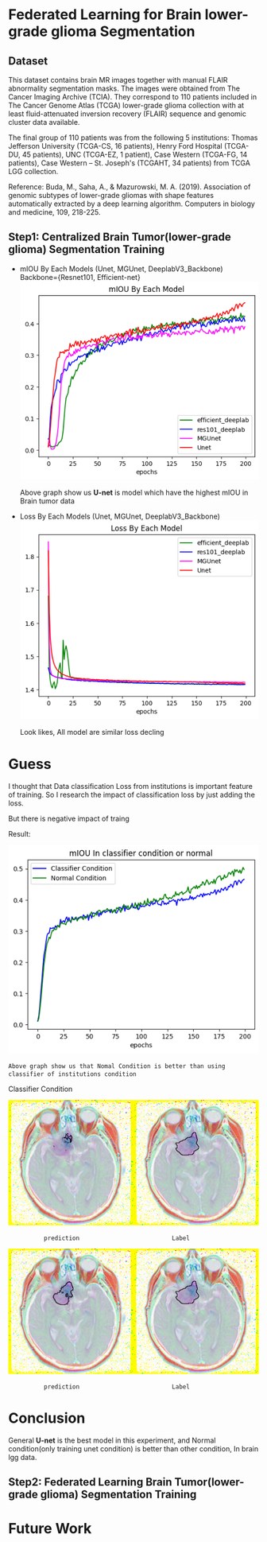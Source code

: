 Federated Learning for Brain lower-grade glioma Segmentation
========

Dataset
--------

This dataset contains brain MR images together with manual FLAIR abnormality segmentation masks.
The images were obtained from The Cancer Imaging Archive (TCIA).
They correspond to 110 patients included in The Cancer Genome Atlas (TCGA) lower-grade glioma collection with at least fluid-attenuated inversion recovery (FLAIR) sequence and genomic cluster data available.

The final group of 110 patients was from the following 5 institutions:
Thomas Jefferson University (TCGA-CS, 16 patients), Henry Ford
Hospital (TCGA-DU, 45 patients), UNC (TCGA-EZ, 1 patient), Case
Western (TCGA-FG, 14 patients), Case Western – St. Joseph's (TCGAHT,
34 patients) from TCGA LGG collection.

Reference: Buda, M., Saha, A., & Mazurowski, M. A. (2019). Association of genomic subtypes of lower-grade gliomas with shape features automatically extracted by a deep learning algorithm. Computers in biology and medicine, 109, 218-225.

Step1: Centralized Brain Tumor(lower-grade glioma) Segmentation Training
--------

* mIOU By Each Models (Unet, MGUnet, DeeplabV3_Backbone) Backbone={Resnet101, Efficient-net}
![IOU](./Plot/mIOU_output.png) 

    Above graph show us **U-net** is model which have the highest mIOU in Brain tumor data


* Loss By Each Models (Unet, MGUnet, DeeplabV3_Backbone)
![IOU](./Plot/loss_output.png) 

    Look likes, All model are similar loss decling
# Guess
I thought that Data classification Loss from institutions is important feature of training. So I research the impact of classification loss by just adding the loss.

But there is negative impact of traing

Result:

![classifier](./Plot/classifier_output.png)

    Above graph show us that Nomal Condition is better than using classifier of institutions condition

Classifier Condition

![Classifierunet](./Plot/classifier_TCGA_CS_4941_19960909_11.png)

              prediction                          Label

![Classifierunet](./Plot/normal_TCGA_CS_4941_19960909_11.png)

              prediction                          Label

# Conclusion

General **U-net** is the best model in this experiment, and Normal condition(only training unet condition) is better than other condition, In brain lgg data.

Step2: Federated Learning Brain Tumor(lower-grade glioma) Segmentation Training
---------
# Future Work